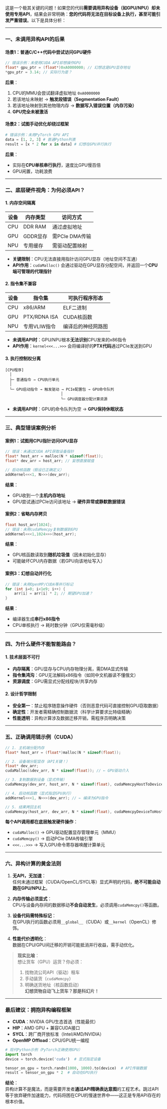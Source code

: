 这是一个极其关键的问题！如果您的代码**需要调用异构设备（如GPU/NPU）却未使用专用API**，结果会非常明确：**您的代码将无法在目标设备上执行，甚至可能引发严重错误**。以下是具体分析：

---

### 一、未调用异构API的后果
#### 场景1：普通C/C++代码中尝试访问GPU硬件
```c
// 错误示例：未使用CUDA API却想操作GPU
float* gpu_ptr = (float*)0xA0000000; // 幻想这是GPU显存地址
*gpu_ptr = 3.14; // 实际行为是？
```
**后果**：
1. CPU的MMU会尝试翻译虚拟地址 `0xA0000000`
2. 若该地址未映射 → **触发段错误（Segmentation Fault）**
3. 若该地址映射到其他物理内存 → **数据写入错误位置（内存污染）**
4. **GPU完全未被激活**

#### 场景2：试图手动优化却绕过框架
```python
# 错误示例：未用PyTorch GPU API
data = [1, 2, 3] # 普通Python列表
result = [x * 2 for x in data] # 幻想在GPU并行执行
```
**后果**：
- 实际在**CPU单核串行执行**，速度比GPU慢百倍
- GPU闲置，功耗浪费

---

### 二、底层硬件视角：为何必须API？
#### 1. **内存空间隔离**
| **设备** | 内存类型      | 访问方式          |
|----------|-------------|-----------------|
| CPU      | DDR RAM     | 通过虚拟地址      |
| GPU      | GDDR显存     | 需PCIe DMA传输   |
| NPU      | 专用缓存      | 需驱动配置映射    |

- **关键限制**：CPU无法直接用指针访问GPU显存（地址空间不互通）
- **API作用**：`cudaMalloc()` 会通过驱动在GPU显存分配空间，并返回一个**CPU端可管理的代理指针**

#### 2. **指令集不兼容**
| **设备** | 指令集        | 可执行程序形态    |
|----------|-------------|-----------------|
| CPU      | x86/ARM     | ELF二进制        |
| GPU      | PTX/RDNA ISA | CUDA核函数       |
| NPU      | 专用VLIW指令  | 编译后的神经网路图 |

- **未调用API时**：GPU/NPU根本**无法识别**CPU发来的x86指令
- **API作用**：`kernel<<<...>>>` 会将编译好的**PTX代码**通过PCIe发送到GPU

#### 3. **执行控制权分离**
``` 
[CPU程序]
  │
  ├─ 普通指令 → CPU执行单元
  │
  └─ GPU启动指令 → 触发驱动 → PCIe配置包 → GPU命令队列
                         │
                         └─ GPU调度器分配计算资源
```
- **未调用API时**：GPU的命令队列为空 → **GPU保持休眠状态**

---

### 三、典型错误案例分析
#### 案例1：试图用CPU指针访问GPU显存
```c
// 错误：未通过CUDA API获取设备指针
float* host_arr = malloc(N * sizeof(float));
float* dev_arr = host_arr; // 妄想直接赋值

// 启动核函数（假设已正确定义）
addKernel<<<1, N>>>(dev_arr); 
```
**结果**：  
- GPU收到一个**主机内存地址**  
- GPU尝试通过PCIe访问该地址 → **硬件异常或静默数据错误**

#### 案例2：省略内存拷贝
```c
float host_arr[1024];
// 错误：未用cudaMemcpy复制数据到GPU
addKernel<<<1,1024>>>(host_arr); 
```
**结果**：  
- GPU核函数读取到**随机垃圾值**（因未初始化显存）  
- 可能破坏CPU内存数据（若GPU向该地址写入）

#### 案例3：幻想自动并行化
```c
// 错误：未用OpenMP/CUDA等并行标记
for (int i=0; i<1e9; i++) {
    arr[i] = arr[i] * 2; // 期望GPU加速？
}
```
**结果**：  
- 编译器生成**串行x86指令**  
- CPU单核执行 → 耗时数分钟（GPU仅需毫秒级）

---

### 四、为什么硬件不能智能路由？
#### 1. 技术层面不可行
- **内存隔离**：GPU显存与CPU内存物理分离，需DMA显式传输
- **指令集鸿沟**：GPU无法解码x86指令（如同中文机器读不懂俄文）
- **资源调度**：GPU需显式分配线程块/共享内存

#### 2. 设计哲学限制
- **安全第一**：禁止程序随意操作硬件（否则恶意代码可直接控制GPU窃取数据）
- **确定性**：开发者需精确控制数据流（科学计算要求比特级精确）
- **性能透明**：异构计算涉及数据迁移开销，需程序员明确决策

---

### 五、正确调用链示例（CUDA）
```c
// 1. 主机端分配内存
float* host_arr = (float*)malloc(N * sizeof(float));

// 2. 设备端分配显存（API关键！）
float* dev_arr;
cudaMalloc(&dev_arr, N * sizeof(float)); // ← GPU驱动介入

// 3. 复制数据到设备（显式传输）
cudaMemcpy(dev_arr, host_arr, N * sizeof(float), cudaMemcpyHostToDevice);

// 4. 启动核函数（显式指定GPU执行）
addKernel<<<1, N>>>(dev_arr); // ← 编译为GPU指令

// 5. 结果拷回主机
cudaMemcpy(host_arr, dev_arr, N * sizeof(float), cudaMemcpyDeviceToHost);
```
**每个API调用都在底层触发硬件操作**：  
- `cudaMalloc()` → GPU驱动配置显存管理单元（MMU）  
- `cudaMemcpy()` → 启动PCIe DMA传输引擎  
- `<<<...>>>` → 写入GPU命令寄存器唤醒计算单元  

---

### 六、异构计算的黄金法则
1. **无API，无加速**：  
   任何未通过框架（CUDA/OpenCL/SYCL等）显式声明的代码，**绝不可能自动跑在GPU/NPU上**。

2. **内存传输必须显式**：  
   CPU与设备内存间的数据移动**不会自动发生**，必须调用`cudaMemcpy()`等函数。

3. **设备代码需特殊标记**：  
   在GPU执行的函数必须用`__global__`（CUDA）或`__kernel`（OpenCL）修饰。

4. **性能代价透明化**：  
   数据在CPU/GPU间迁移的开销可能抵消并行收益，需手动优化。

>  **现实比喻**：  
> 想让货车（GPU）运货？你必须：  
> 1. 找物流公司API（驱动）租车  
> 2. 手动装货（`cudaMemcpy`）  
> 3. 明确送货地址（核函数启动）  
> **幻想货物自动飞上货车？那是科幻片！**

---

### 最后建议：拥抱异构编程框架
- **CUDA**：NVIDIA GPU生态首选（性能最优）  
- **HIP**：AMD GPU + 兼容CUDA接口  
- **SYCL**：跨厂商开放标准（Intel/AMD/NVIDIA）  
- **OpenMP Offload**：CPU/GPU统一编程  

```python
# 现代Python示例（PyTorch正确使用GPU）
import torch
device = torch.device('cuda')  # 显式指定设备

tensor_on_gpu = torch.randn(1000, 1000).to(device)  # API传输数据
result = tensor_on_gpu * 2  # 自动在GPU执行
```

**结论**：  
异构计算不是魔法，而是需要开发者**通过API精确表达意图**的工程艺术。跳过API等于放弃硬件加速能力，代码将困在CPU的慢速世界中——这正是专用API存在的根本价值。
